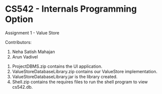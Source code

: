 # CS542 - Internals Programming Option
Assignment 1 - Value Store

Contributors:
1. Neha Satish Mahajan
2. Arun Vadivel

1)	ProjectDBMS.zip contains the UI application.
2)	ValueStoreDatabaseLibrary.zip contains our ValueStore implementation.
3)	ValueStoreDatabaseLibrary.jar is the library created.
4)  Shell.zip contains the requires files to run the shell program to view cs542.db.
